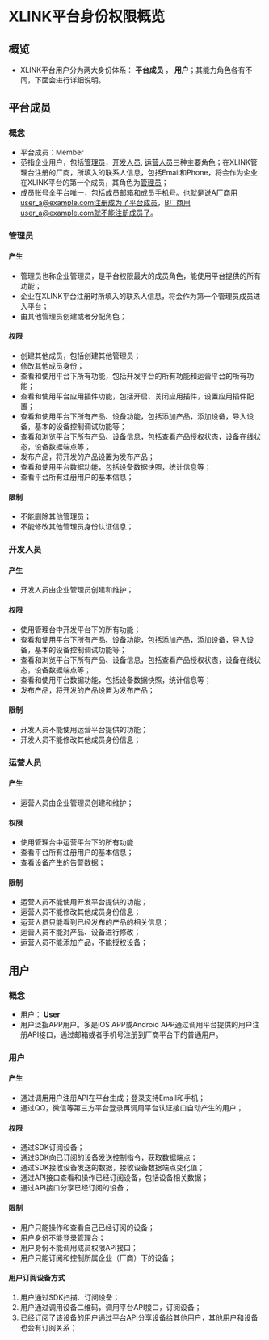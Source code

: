 # XLINK平台身份权限概览

## 概览

* XLINK平台用户分为两大身份体系： **平台成员** ， **用户**；其能力角色各有不同，下面会进行详细说明。

## 平台成员

### 概念

* 平台成员：Member
* 范指企业用户，包括[管理员](#member_admin)，[开发人员](#member_developer), [运营人员](#member_operator)三种主要角色；在XLINK管理台注册的厂商，所填入的联系人信息，包括Email和Phone，将会作为企业在XLINK平台的第一个成员，其角色为[管理员](#member_developer)；
* 成员账号全平台唯一，包括成员邮箱和成员手机号。也就是说A厂商用user_a@example.com注册成为了平台成员，B厂商用user_a@example.com就不能注册成员了。

### <a name="member_admin">管理员</a>

#### 产生

* 管理员也称企业管理员，是平台权限最大的成员角色，能使用平台提供的所有功能；
* 企业在XLINK平台注册时所填入的联系人信息，将会作为第一个管理员成员进入平台；
* 由其他管理员创建或者分配角色；

#### 权限

* 创建其他成员，包括创建其他管理员；
* 修改其他成员身份；
* 查看和使用平台下所有功能，包括开发平台的所有功能和运营平台的所有功能；
* 查看和使用平台应用插件功能，包括开启、关闭应用插件，设置应用插件配置；
* 查看和使用平台下所有产品、设备功能，包括添加产品，添加设备，导入设备，基本的设备控制调试功能等；
* 查看和浏览平台下所有产品、设备信息，包括查看产品授权状态，设备在线状态，设备数据端点等；
* 发布产品，将开发的产品设置为发布产品；
* 查看和使用平台数据功能，包括设备数据快照，统计信息等；
* 查看平台所有注册用户的基本信息；

#### 限制

* 不能删除其他管理员；
* 不能修改其他管理员身份认证信息；

### <a name="member_admin">开发人员</a>

#### 产生

* 开发人员由企业管理员创建和维护；

#### 权限

* 使用管理台中开发平台下的所有功能；
* 查看和使用平台下所有产品、设备功能，包括添加产品，添加设备，导入设备，基本的设备控制调试功能等；
* 查看和浏览平台下所有产品、设备信息，包括查看产品授权状态，设备在线状态，设备数据端点等；
* 查看和使用平台数据功能，包括设备数据快照，统计信息等；
* 发布产品，将开发的产品设置为发布产品；

#### 限制

* 开发人员不能使用运营平台提供的功能；
* 开发人员不能修改其他成员身份信息；

### <a name="member_admin">运营人员</a>

#### 产生

* 运营人员由企业管理员创建和维护；

#### 权限

* 使用管理台中运营平台下的所有功能
* 查看平台所有注册用户的基本信息；
* 查看设备产生的告警数据；

#### 限制

* 运营人员不能使用开发平台提供的功能；
* 运营人员不能修改其他成员身份信息；
* 运营人员只能看到已经发布的产品的相关信息；
* 运营人员不能对产品、设备进行修改；
* 运营人员不能添加产品，不能授权设备；

## 用户

### 概念

* 用户： **User**
* 用户泛指APP用户。多是iOS APP或Android APP通过调用平台提供的用户注册API接口，通过邮箱或者手机号注册到厂商平台下的普通用户。

### <a name="user_normal">用户</a>

#### 产生

* 通过调用用户注册API在平台生成；登录支持Email和手机；
* 通过QQ，微信等第三方平台登录再调用平台认证接口自动产生的用户；

#### 权限

* 通过SDK订阅设备；
* 通过SDK向已订阅的设备发送控制指令，获取数据端点；
* 通过SDK接收设备发送的数据，接收设备数据端点变化值；
* 通过API接口查看和操作已经订阅设备，包括设备相关数据；
* 通过API接口分享已经订阅的设备；

#### 限制

* 用户只能操作和查看自己已经订阅的设备；
* 用户身份不能登录管理台；
* 用户身份不能调用成员权限API接口；
* 用户只能订阅和控制所属企业（厂商）下的设备；

#### 用户订阅设备方式

1. 用户通过SDK扫描、订阅设备；
2. 用户通过调用设备二维码，调用平台API接口，订阅设备；
3. 已经订阅了该设备的用户通过平台API分享设备给其他用户，其他用户和设备也会有订阅关系；


